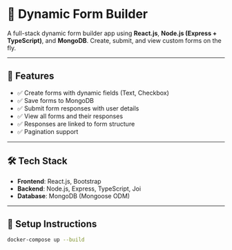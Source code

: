 # 🧩 Dynamic Form Builder

A full-stack dynamic form builder app using **React.js**, **Node.js (Express + TypeScript)**, and **MongoDB**. Create, submit, and view custom forms on the fly.

---

## 🚀 Features

- ✅ Create forms with dynamic fields (Text, Checkbox)
- ✅ Save forms to MongoDB
- ✅ Submit form responses with user details
- ✅ View all forms and their responses
- ✅ Responses are linked to form structure
- ✅ Pagination support

---

## 🛠️ Tech Stack

- **Frontend**: React.js, Bootstrap
- **Backend**: Node.js, Express, TypeScript, Joi
- **Database**: MongoDB (Mongoose ODM)

---

## 🧩 Setup Instructions

```bash
docker-compose up --build
```